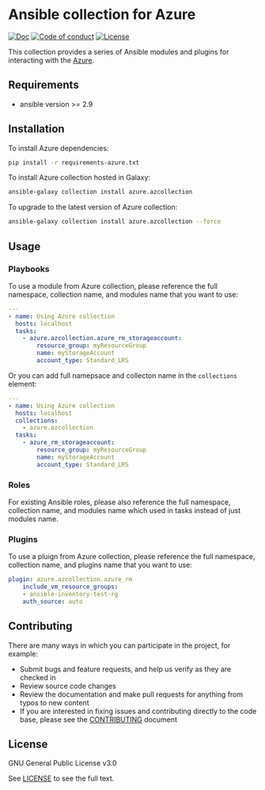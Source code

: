 # Ansible collection for Azure
[![Doc](https://img.shields.io/badge/docs-latest-brightgreen.svg)](https://docs.ansible.com/ansible/latest/modules/list_of_cloud_modules.html#azure)
[![Code of conduct](https://img.shields.io/badge/code%20of%20conduct-Ansible-silver.svg)](https://docs.ansible.com/ansible/latest/community/code_of_conduct.html)
[![License](https://img.shields.io/badge/license-GPL%20v3.0-brightgreen.svg)](LICENSE)

This collection provides a series of Ansible modules and plugins for interacting with the [Azure](https://azure.microsoft.com).

## Requirements

- ansible version >= 2.9

## Installation

To install Azure dependencies:

```bash
pip install -r requirements-azure.txt
```

To install Azure collection hosted in Galaxy:

```bash
ansible-galaxy collection install azure.azcollection
```

To upgrade to the latest version of Azure collection:

```bash
ansible-galaxy collection install azure.azcollection --force
```

## Usage

### Playbooks

To use a module from Azure collection, please reference the full namespace, collection name, and modules name that you want to use:

```yaml
---
- name: Using Azure collection
  hosts: localhost
  tasks:
    - azure.azcollection.azure_rm_storageaccount:
        resource_group: myResourceGroup
        name: myStorageAccount
        account_type: Standard_LRS
```

Or you can add full namepsace and collecton name in the `collections` element:

```yaml
---
- name: Using Azure collection
  hosts: localhost
  collections:
    - azure.azcollection
  tasks:
    - azure_rm_storageaccount:
        resource_group: myResourceGroup
        name: myStorageAccount
        account_type: Standard_LRS
```

### Roles

For existing Ansible roles, please also reference the full namespace, collection name, and modules name which used in tasks instead of just modules name.

### Plugins

To use a pluign from Azure collection, please reference the full namespace, collection name, and plugins name that you want to use:

```yaml
plugin: azure.azcollection.azure_rm
    include_vm_resource_groups:
    - ansible-inventory-test-rg
    auth_source: auto
````

## Contributing

There are many ways in which you can participate in the project, for example:

- Submit bugs and feature requests, and help us verify as they are checked in
- Review source code changes
- Review the documentation and make pull requests for anything from typos to new content
- If you are interested in fixing issues and contributing directly to the code base, please see the [CONTRIBUTING](CONTRIBUTING.md) document

## License

GNU General Public License v3.0

See [LICENSE](LICENSE) to see the full text.

